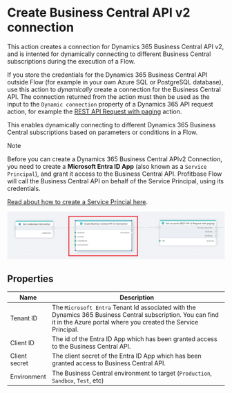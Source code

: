 # Create Business Central API v2 connection

This action creates a connection for Dynamics 365 Business Central API v2, and is intented for dynamically connecting to different Business Central subscriptions during the execution of a Flow.   

If you store the credentials for the Dynamics 365 Business Central API outside Flow (for example in your own Azure SQL or PostgreSQL database), use this action to _dynamically_ create a connection for the Business Central API. The connection returned from the action must then be used as the input to the `Dynamic connection` property of a Dynamics 365 API request action, for example the [REST API Request with paging](./rest-api-request-with-paging.md) action.

This enables dynamically connecting to different Dynamics 365 Business Central subscriptions based on parameters or conditions in a Flow.

> [!NOTE]
> Before you can create a Dynamics 365 Business Central APIv2 Connection, you need to create a **Microsoft Entra ID App** (also known as a `Service Principal`), and grant it access to the Business Central API. Profitbase Flow will call the Business Central API on behalf of the Service Principal, using its credentials.  
>  
> [Read about how to create a Service Princial here](./dynamics365-business-central-api-v2-connection.md).


![img](/images/flow/dynamics365-bc-create-dynamic-connection.png)

## Properties


| Name            | Description                                                                             |
|-----------------|-----------------------------------------------------------------------------------------|
| Tenant ID       | The `Microsoft Entra` Tenant Id associated with the Dynamics 365 Business Central subscription. You can find it in the Azure portal where you created the Service Principal.     |
| Client ID       | The id of the Entra ID App which has been granted access to the Business Central API.   |
| Client secret   | The client secret of the Entra ID App which has been granted access to Business Central API. |
| Environment     | The Business Central environment to target (`Production`, `Sandbox`, `Test`, etc)                  |
